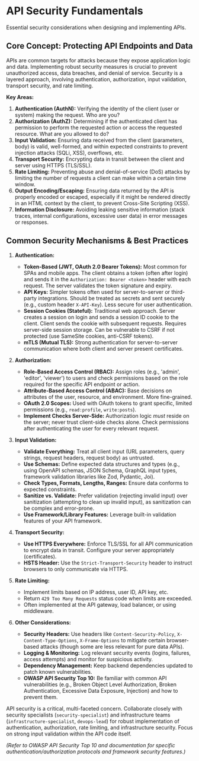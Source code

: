 # API Security Fundamentals

Essential security considerations when designing and implementing APIs.

## Core Concept: Protecting API Endpoints and Data

APIs are common targets for attacks because they expose application logic and data. Implementing robust security measures is crucial to prevent unauthorized access, data breaches, and denial of service. Security is a layered approach, involving authentication, authorization, input validation, transport security, and rate limiting.

**Key Areas:**

1.  **Authentication (AuthN):** Verifying the identity of the client (user or system) making the request. Who are you?
2.  **Authorization (AuthZ):** Determining if the authenticated client has permission to perform the requested action or access the requested resource. What are you allowed to do?
3.  **Input Validation:** Ensuring data received from the client (parameters, body) is valid, well-formed, and within expected constraints to prevent injection attacks (SQLi, XSS), overflows, etc.
4.  **Transport Security:** Encrypting data in transit between the client and server using HTTPS (TLS/SSL).
5.  **Rate Limiting:** Preventing abuse and denial-of-service (DoS) attacks by limiting the number of requests a client can make within a certain time window.
6.  **Output Encoding/Escaping:** Ensuring data returned by the API is properly encoded or escaped, especially if it might be rendered directly in an HTML context by the client, to prevent Cross-Site Scripting (XSS).
7.  **Information Disclosure:** Avoiding leaking sensitive information (stack traces, internal configurations, excessive user data) in error messages or responses.

## Common Security Mechanisms & Best Practices

1.  **Authentication:**
    *   **Token-Based (JWT, OAuth 2.0 Bearer Tokens):** Most common for SPAs and mobile apps. The client obtains a token (often after login) and sends it in the `Authorization: Bearer <token>` header with each request. The server validates the token signature and expiry.
    *   **API Keys:** Simpler tokens often used for server-to-server or third-party integrations. Should be treated as secrets and sent securely (e.g., custom header `X-API-Key`). Less secure for user authentication.
    *   **Session Cookies (Stateful):** Traditional web approach. Server creates a session on login and sends a session ID cookie to the client. Client sends the cookie with subsequent requests. Requires server-side session storage. Can be vulnerable to CSRF if not protected (use SameSite cookies, anti-CSRF tokens).
    *   **mTLS (Mutual TLS):** Strong authentication for server-to-server communication where both client and server present certificates.

2.  **Authorization:**
    *   **Role-Based Access Control (RBAC):** Assign roles (e.g., 'admin', 'editor', 'viewer') to users and check permissions based on the role required for the specific API endpoint or action.
    *   **Attribute-Based Access Control (ABAC):** Base decisions on attributes of the user, resource, and environment. More fine-grained.
    *   **OAuth 2.0 Scopes:** Used with OAuth tokens to grant specific, limited permissions (e.g., `read:profile`, `write:posts`).
    *   **Implement Checks Server-Side:** Authorization logic *must* reside on the server; never trust client-side checks alone. Check permissions after authenticating the user for every relevant request.

3.  **Input Validation:**
    *   **Validate Everything:** Treat all client input (URL parameters, query strings, request headers, request body) as untrusted.
    *   **Use Schemas:** Define expected data structures and types (e.g., using OpenAPI schemas, JSON Schema, GraphQL input types, framework validation libraries like Zod, Pydantic, Joi).
    *   **Check Types, Formats, Lengths, Ranges:** Ensure data conforms to expected constraints.
    *   **Sanitize vs. Validate:** Prefer validation (rejecting invalid input) over sanitization (attempting to clean up invalid input), as sanitization can be complex and error-prone.
    *   **Use Framework/Library Features:** Leverage built-in validation features of your API framework.

4.  **Transport Security:**
    *   **Use HTTPS Everywhere:** Enforce TLS/SSL for all API communication to encrypt data in transit. Configure your server appropriately (certificates).
    *   **HSTS Header:** Use the `Strict-Transport-Security` header to instruct browsers to only communicate via HTTPS.

5.  **Rate Limiting:**
    *   Implement limits based on IP address, user ID, API key, etc.
    *   Return `429 Too Many Requests` status code when limits are exceeded.
    *   Often implemented at the API gateway, load balancer, or using middleware.

6.  **Other Considerations:**
    *   **Security Headers:** Use headers like `Content-Security-Policy`, `X-Content-Type-Options`, `X-Frame-Options` to mitigate certain browser-based attacks (though some are less relevant for pure data APIs).
    *   **Logging & Monitoring:** Log relevant security events (logins, failures, access attempts) and monitor for suspicious activity.
    *   **Dependency Management:** Keep backend dependencies updated to patch known vulnerabilities.
    *   **OWASP API Security Top 10:** Be familiar with common API vulnerabilities (e.g., Broken Object Level Authorization, Broken Authentication, Excessive Data Exposure, Injection) and how to prevent them.

API security is a critical, multi-faceted concern. Collaborate closely with security specialists (`security-specialist`) and infrastructure teams (`infrastructure-specialist`, `devops-lead`) for robust implementation of authentication, authorization, rate limiting, and infrastructure security. Focus on strong input validation within the API code itself.

*(Refer to OWASP API Security Top 10 and documentation for specific authentication/authorization protocols and framework security features.)*